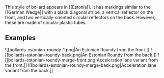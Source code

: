 This style of bollard appears in [[Estonia]]. It has markings similar to the [[German Wedge]] with a black diagonal stripe, a vertical reflector on the front, and two vertically-oriented circular reflectors on the back. However, these are made of circular plastic tubes.

## Examples
![[bollards-estonian-roundy-1.png|An Estonian Roundy from the front.]]
![[bollards-estonian-roundy-back.png|An Estonian Roundy from the back.]]
![[bollards-estonian-roundy-merge-front.png|Acceleration lane variant from the front.]]
![[bollards-estonian-roundy-merge-back.png|Acceleration lane variant from the back.]]
